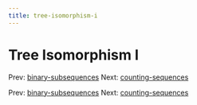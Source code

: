 ```yaml
---
title: tree-isomorphism-i
---
```




# Tree Isomorphism I

Prev:
[binary-subsequences](binary-subsequences.md)
Next:
[counting-sequences](counting-sequences.md)

Prev:
[binary-subsequences](binary-subsequences.md)
Next:
[counting-sequences](counting-sequences.md)

